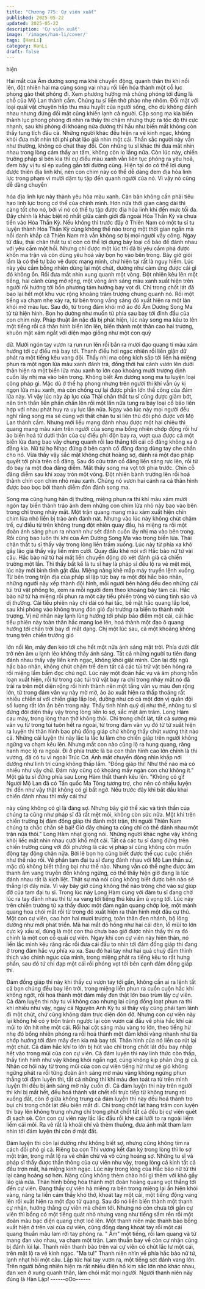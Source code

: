 ```yaml
---
title: "Chương 775: Cự viên xuất"
published: 2025-05-22
updated: 2025-05-22
description: 'Cự viên xuất'
image: '/images/han-li/cover/'
tags: [HanLi]
category: HanLi
draft: false
---
```


hiện

Hai mắt của Âm dương song ma khẽ chuyển động, quanh thân thi
khí nổi lên, đột nhiên hai ma cùng sóng vai nhau rồi liền hóa
thành một cỗ lục phong gào thét phóng đi.
Xem phương hướng mà chúng phóng tới đúng là chỗ của Mộ Lan
thánh cầm.
Chúng tu sĩ liền thở phào nhẹ nhõm. Đối mặt với loại quái vật
chuyên hấp thu máu huyết của người sống, cho dù không đánh
nhau nhưng đứng đối mặt cũng khiến lạnh cả người.
Cặp song ma kia biến thành lục phong phóng đi nhìn ra thấy thì
chậm nhưng thực ra tốc độ thì cực nhanh, sau khi phóng đi
khoảng nửa đường thì hầu như biến mất không còn thấy tung tích
đâu cả.
Những người khác đều hiện ra vẻ kinh ngạc, không khỏi đưa mắt
nhìn tới phi phát lão giả nhìn một cái.
Thần sắc người này vẫn như thường, không có chút thay đổi.
Còn những tu sĩ khác thì đưa mắt nhìn nhau trong lòng cảm thấy
an tâm, không còn lo lắng nữa.
Còn lúc này, chiến trường pháp sĩ bên kia thì cự điểu màu xanh
vẫn liên tục phóng ra yêu hoả, đem bảy vị tu sĩ ép xuống gần tới
đường cùng.
Hiện tại do có thể lợi dụng được thiên địa linh khí, nên con chim
này có thể dễ dàng đem địa hỏa linh lực trong phạm vi mười dặm
tụ tập đến quanh người của nó. Vì vậy nó cũng dễ dàng chuyển

hóa địa linh lực này thành yêu hỏa màu xanh. Căn bản không cần
phải tiêu hao linh lực trong cơ thể của chính mình. Hơn nữa thời
gian càng dài thì càng tốt cho nó, bởi vì nó có thể tụ tập được địa
hỏa linh khí đến mức tối đa.
Đây chính là khác biệt rõ nhất giữa cảnh giới đã ngoài Hóa Thần
Kỳ và chưa tiến vào Hóa Thần Kỳ.
Nếu không thì trước đây ở Thiên Nam có một tu sĩ tu luyện thành
Hóa Thần Kỳ cũng không thể nào trong một thời gian ngắn mà nổi
danh khắp cả Thiên Nam mà vẫn không sợ bị mọi người vây
công.
Ngay từ đầu, thái chân thất tu sĩ còn có thể lợi dụng bảy loại cổ
bảo để đánh nhau với yêu cầm một hồi. Nhưng chỉ được một lúc
thì đã bị yêu cầm phá được khốn ma trận và còn dùng yêu hoả
vây bọn họ vào bên trong.
Bây giờ giỏi lắm là có thể tự bảo vệ được mạng mình, chứ hiện
tại rất là nguy hiểm.
Lúc này yêu cầm bỗng nhiên dừng lại một chút, dường như cảm
ứng được cái gì đó không ổn. Rồi đưa mắt nhìn xung quanh một
vòng.
Đột nhiên kêu lên một tiếng, hai cánh cùng mở rộng, một vòng
ánh sáng màu xanh xuất hiện trên người rồi hướng tới bốn
phương tám hướng bay vọt đi. Chỉ trong chốt lát đã bao lại hết
một khu vực rộng khoảng trăm trượng chung quanh nó.
Rồi một tiếng va chạm nhẹ xảy ra, từ bên trong vầng sáng đó xuất
hiện ra một làn khói mờ màu lục.
Sau đó, từ trong đám khói mờ ảo đó Âm Dương Song Ma từ từ
hiện hình. Bọn họ dường như muốn từ phía sau bay tới đỉnh đầu
của con chim này.
Pháp thuật ẩn nặc đã bị phát hiện, lúc này song ma kêu to lên một
tiếng rồi cả thân hình biến lớn lên, biến thành một thân cao hai
trượng, khuôn mặt xám ngắt với diện mạo giống như một con quỷ

dữ. Mười ngón tay vươn ra run run lên rồi bắn ra mười đạo quang
ti màu xám hướng tới cự điểu mà bay tới.
Thanh điểu hơi ngạc nhiên rồi liền giận dữ phát ra một tiếng kêu
vang dội. Thấy nhị ma công kích sắp tới liền há miệng phun ra
một ngọn lửa màu xanh đánh trả, đồng thời hai cánh vươn lên
dưới thân hiện ra một biển lửa màu xanh to lớn cao khoảng mười
trượng định cuốn lấy nhị ma vào bên trong.
Không biết Âm dương song ma tu luyện loại công pháp gì. Mặc
dù ở thế hạ phong nhưng trên người thi khí vẫn úy kị ngọn lửa
màu xanh, mà còn chống cự lại được phần lớn thế công của đám
lửa này.
Vì vậy lúc này áp lực của Thái chân thất tu sĩ cũng được giảm
bớt, nên tinh thần liền phấn chấn lên rồi một lần nữa tung ra bảy
loại cổ bảo liên hợp với nhau phát huy ra uy lực lần nữa.
Ngay vào lúc này mọi người đều nghĩ rằng song ma sẽ cùng với
thất chân tu sĩ liên thủ đối phó được với Mộ Lan thánh cầm.
Nhưng mới liều mạng đánh nhau được một hai chiêu thì quang
mang màu xám trên người của song ma bổng nhiên chớp động
rồi hư ảo biến hoá từ dưới thân của cự điểu phi độn bay ra, vượt
qua được cả một biển lửa đang bao vây chung quanh rồi lao
thẳng tới cái cổ đăng không xa ở đằng kia.
Nữ tử họ Nhạc đứng ở bên cạnh cổ đăng đang dùng tay che chắn
cho nó. Vừa thấy vậy sắc mặt không chút hoảng sợ, đánh ra một
đạo pháp quyết tới phía trên cổ đăng.
Sau đó cửu trản cổ đăng liền sáng rực lên, rồi từ đó bay ra một
đoá đăng diễm.
Mắt thấy song ma vọt tới phía trước. Chín cỗ đăng diễm sau khi
xoay tròn một vòng. Đột nhiên bành trướng lên rồi hoá thành chín
con chim nhỏ màu xanh.
Chúng nó vươn hai cánh ra cả thân hình được bao bọc bởi thanh
diễm đón đánh song ma.

Song ma cũng hung hãn dị thường, miệng phun ra thi khí màu
xám mười ngón tay biến thành trảo ảnh đem những con chim lửa
nhỏ này bao vào bên trong chỉ trong nháy mắt.
Một trận quang mang màu xám xuất hiện chín chim lửa nhỏ liền bị
trảo ảnh đánh nát.
Nhưng vào lúc này không chút chậm trể, cự điểu từ trên không
trung đột nhiên quay đầu, há miệng ra rồi một đoàn ánh sáng
phun ra nhanh như sét đánh cuốn lấy nhị ma vào bên trong. Rồi
cũng bao luôn thi khí của Âm Dương Song Ma vào trong biển lửa.
Thái chân thất tu sĩ thấy vậy trong lòng liền trầm xuống.
Lúc này từ phía xa khô gầy lão giả thấy vậy liền mỉm cười. Quay
đầu khẻ nói với Hắc bào nữ tử vài câu.
Hắc bào nữ tử hai mắt liền chuyển động dò xét đánh giá cả chiến
trường một lần. Thì thấy bất kể là tu sĩ hay là pháp sĩ đều lộ ra vẻ
mệt mỏi, lúc này mới bình tĩnh gật đầu.
Miệng nàng khẽ mấp máy truyền lệnh xuống.
Từ bên trong trận địa của pháp sĩ lập tức bay ra một đội hắc bào
nhân, những ngưới này xếp thành đội hình, mỗi người bên hông
đều đeo những cái túi trữ vật phồng to, xem ra mỗi người đem
theo khoảng bảy tám cái.
Hắc bào nữ tử há miệng rồi phun ra một cây tiểu phiến trông vô
cùng tinh sảo và dị thường.
Cái tiểu phiên này chỉ dài có hai tấc, bề mặt hắc quang lấp loé,
sau khi phóng vào không trung đón gió đại trướng ra biến to
thành một trượng.
Vị nữ nhân này lạnh lùng hướng tới pháp bảo điểm một cái, cái
hắc tiểu phiên này toàn thân hắc mang loé lên, hoá thành một đạo
ô quang hướng tới chân trời bay đi mất dạng.
Chị một lúc sau, cả một khoảng không trung trên chiến trường gió

lớn nổi lên, mây đen kéo tới che hết một nữa ánh sáng mặt trời.
Phía dưới đất trở nên âm u lạnh lẽo không thấy ánh sáng.
Tất cả những người tu tiên đang đánh nhau thấy vậy liền kinh
ngạc, không khỏi giật mình.
Còn lại đội ngũ hắc bào nhân, không chút chậm trể đem tất cả
các túi trữ vật bên hông ra rồi miệng lẩm bẩm đọc chú ngữ.
Lúc này một đoàn hắc vụ và âm phong hỗn loạn xuất hiện, rồi từ
trong các túi trữ vật bay ra chỉ trong nháy mắt nó đã trải ra trên
một diện rộng rồi hình thành nên một tầng vân vụ màu đen rộng
lớn, từ trong đám vân vụ này mờ mờ, ảo ảo xuất hiện ra thấp
thoáng rất nhiều chiến sĩ với chiến giáp lấp loé, dường như có cả
một đơn vị quân đội số lượng rất lớn ẩn bên trong này.
Thấy tình hình quỷ dị như thế, những tu sĩ đứng đối diện thấy vậy
trong lòng liền lo sợ, sắc mặt âm trầm.
Long Hàm cau mày, trong lòng than thở không thôi.
Chỉ trong chốt lát, tất cả sương mù vân vụ từ trong túi tuôn hết ra
ngoài, từ trong đám vân vụ đó từ từ xuất hiện ra luyện thi thân
hình bao phủ đồng giáp chứ không thấy chút xương thịt nào cả.
Những cái luyện thi này lắc la lắc lư làm cho chiến giáp trên
người không ngừng va chạm kêu lên. Nhưng mắt con nào cũng lộ
ra hung quang, răng nanh mọc lộ ra ngoài. Đi ở phía trước là ba
con thân hình cao lớn chính là thi vương, đã có tu vi ngoài Trúc
Cơ. Ánh mắt chuyển động nhìn khắp nới dường như linh trí cũng
không thấp lắm.
"Đồng giáp thi! Như thế nào mà có nhiều như vậy chứ. Đám này
cũng có khoảng mấy ngàn con chứ không ít." Một gã tu sĩ đứng
phía sau Long Hàm thất thanh kêu lên.
"Không có gì! Người Mộ Lan đã có Tấn quốc Ma Tông tương trợ,
cho nên có nhiều luyện thi đến như vậy thật không có gì bất ngờ.
Nếu trước đây khi bắt đầu khai chiến đánh nhau thì mấy cái thứ

này cũng không có gì là đáng sợ. Nhưng bây giờ thể xác và tinh
thần của chúng ta cũng như pháp sĩ đã rất mệt mỏi, không còn
sức nữa. Một khi trên chiến trường bị đám đồng giáp thi đánh một
trận, thì người Thiên Nam chúng ta chắc chắn sẽ bại! Giờ đây
chúng ta cũng chỉ có thể đánh nhau một trận nữa thôi." Long Hàm
nhạt giọng nói.
Những người khác nghe vậy không khỏi liếc mắt nhìn nhau cười
khổ một cái.
Tất cả các tu sĩ đang đứng trên chiến trường cùng với đối
phương là các vị pháp sĩ cũng không còn muốn động tay động
chân nữa. Bởi lẽ bọn họ cũng biết được thế cục cuộc chiến như
thế nào rồi.
Về phần tam đại tu sĩ đang đánh nhau với Mộ Lan thần sư, mặc
dù không biết thắng bại như thế nào. Nhưng vẫn có thể nghe
được âm thanh ầm vang truyền đến không ngừng, có thể thấy
hiện giờ đang là lúc đánh nhau rất là kịch liệt. Thật sự mà nói
cũng không biết được bên nào sẽ thắng lợi đây nữa. Vì vậy bây
giờ cũng không thể nào trông chờ vào sự giúp đỡ của tam đại tu
sĩ.
Trong lúc này Long Hàm cùng với đám tu sĩ đang chờ lúc ra tay
đánh nhau thì từ xa vang tới tiếng thú kêu ầm ù vọng tới. Lúc này
trên chiến trường từ xa thấy được một đám ngân quang chớp loè,
một mảnh quang hoa chói mắt rồi từ trong đó xuất hiện ra thân
hình một đầu cự thú.
Một con cự viên, cao hơn hai mươi trượng, toàn thân đen nhánh,
bộ lông dường như mới phát triển. Mà hai mắt đỏ hồng như hai
cái đèn, lổ mũi to lớn cực kỳ xấu xí, đúng là một con thú chưa bao
giờ được nhìn thấy thì ra đó chính là một con cổ quái cự viên.
Ngay khi con cự viên này hiện thân, nó liền lắc mình kêu răng rắc
rồi đưa cái đầu to nhìn tới đám đồng giáp thi đang ở trong đám
hắc vụ phía xa xa. Sau đó hai tay như hai quả chuỳ đấm thình
thịch vào chính ngực của mình, trong miệng phát ra tiếng kêu to
rất hưng phấn, sau đó tứ chi đạp một cái rồi phóng vọt tới bên
cạnh đám đồng giáp thi.

Đám đồng giáp thi này khi thấy cự vượn tay tới gần, không cần ai
ra lệnh tất cả bọn chúng đều bay lên trời, trong miệng liền phun ra
cuồn cuộn hắc khí không ngớt, rồi hoá thành một đám mây đen
thật lớn bao trùm lấy cự viên.
Cả đám luyện thi này tu vi không cao nhưng lại cùng đồng loạt
phun ra thi khí nhiều như vậy, ngay cả Nguyên Anh Kỳ tu sĩ thấy
vậy cũng phải tạm lánh đi một chút, chứ cũng không dám trực
diện đón đỡ.
Nhưng con cự viên này lại không hề có ý trốn tránh ngược lại còn
vươn cái đầu về phía hắc khí cái mũi to lớn hít nhẹ một cái.
Rồi hai cột sáng màu vàng to lớn, theo tiếng hừ nhẹ đó bổng
nhiên phóng ra rồi hoá thành một đám khói vàng nhanh như tia
chớp hướng tới đám mây đen kia mà bay tới.
Thân hình của nó liền co rút lại một chút. Cả đám hắc khí to lớn bị
hút vào chỉ trong chốt lát đều bay nhập hết vào trong mũi của con
cự viên.
Cà đám luyện thi này linh thức còn thấp, thấy tình hình như vậy
không khỏi ngẩn ngơ, cũng không kịp phản ứng gì cả.
Nhân cơ hội này từ trong mũi của con cự viên tiếng hừ như xé gió
không ngừng phát ra rồi từng đoàn ánh sáng mờ màu vàng không
ngừng phun thẳng tới đám luyện thi, tất cả những thi khí màu đen
toát ra từ trên mình luyện thi đều bị ánh sáng mờ này cuốn đi.
Cả đám luyện thi này trên người thi khí bị mất hết, đều hoá thành
vật chết rồi trực tiếp từ không trung rơi xuống đất, còn ở giữa
không trung cả đám luyện thi này đều hoá thành tro bụi chỉ trong
chốt lát đều biến mất đi.
Chỉ trong chốt lát hàng trăm con luyện thi bay lên không trung
nhưng chỉ trong phút chốt tất cả đều bị cự viên quét đi sạch sẽ.
Còn con cự viên này lắc lắc đầu rồi khè cái lưỡi to ra ngoài liếm
liếm cái môi. Ra vẻ rất là khoái chí và thèm thuồng, đưa ánh mắt
tham lam nhìn tới đám luyện thi còn ở mặt đất.

Đám luyện thi còn lại dường như không biết sợ, nhưng cũng
không tìm ra cách đối phó gì cả. Riêng ba con Thi vương kết đan
kỳ trong lòng thì lo sợ một trận, trong mắt lộ ra vẻ chần chừ và vô
cùng hoảng sợ.
Những tu sĩ và pháp sĩ thấy được thần thông của cự viên như
vậy, trong lòng cả kinh tất cả đều trợn mắt, há miệng kinh ngạc.
Lúc này trong lòng của Hắc bào nữ tử thì lại càng hoảng sợ hơn.
Nàng cũng không thèm chào hỏi gì thêm với khô gầy lão giả nữa.
Thân hình bỗng hóa thành một đoàn hoàng quang vọt thẳng tới
đến cự viên. Đang thấy cự viên há miệng ra bên trong miệng lại
ẩn hiện khói vàng, nàng ta liền cảm thấy khó thở, khoát tay một
cái, một tiếng động vang lên rồi xuất hiện ra một đạo tử quang.
Sau đó nó liền biến thành một thanh cự nhận, hướng thẳng cự
viên mà chém tới.
Nhưng nó còn chưa tới gần cự viên thì bổng có một tiếng quát
nhỏ nhưng vang như tiếng sấm rền rồi một đoàn màu bạc điện
quang chợt loé lên. Một thanh niên mặc thanh bào bỗng xuất hiện
ở trên vai của cự viên, cũng đồng dạng khoát tay rồi một cái
quang thuẩn màu lam rời tay phóng ra.
" Ầm" một tiếng, rồi lam quang và tử mang đan vào nhau, va
chạm một trận. Lam thuẫn bay về còn cự nhận cũng bị đánh lùi
lại. Thanh niên thanh bào trên vai cự viên có chút lắc lư một cái,
trên mặt lộ ra vẻ kinh ngạc.
"Ma tu!" Thanh niên nhìn về phía hắc bào nữ tử, lạnh nhạt hỏi một
câu.
Lập tức hai tay vươn ra, một tiếng sét đánh vang lớn. Trên người
bỗng nhiên hiện ra rất nhiều điện hồ kim sắc lớn nhỏ khác nhau,
đan xen ở xung quanh thân, làm chói mắt mọi người.
Người thanh niên này đúng là Hàn Lập!
------oOo------
